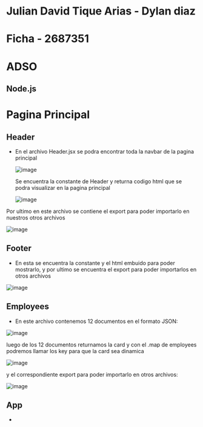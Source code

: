 
# Julian David Tique Arias - Dylan diaz 
# Ficha - 2687351
# ADSO
## Node.js

# Pagina Principal 

## Header 

- En el archivo Header.jsx se podra encontrar toda la navbar de la pagina principal
  
  ![image](https://github.com/julian79110/node.js/assets/128442954/a576ab07-5815-4093-a265-9f8fe185c145)

  Se encuentra la constante de Header y returna codigo html que se podra visualizar en la pagina principal
  
  ![image](https://github.com/julian79110/node.js/assets/128442954/8e73c996-07e9-4e9e-9734-87244d91732c)

Por ultimo en este archivo se contiene el export para poder importarlo en nuestros otros archivos

![image](https://github.com/julian79110/node.js/assets/128442954/f6927f0c-7d73-4ad6-97a8-d7947e0bcda6)

## Footer

- En esta se encuentra la constante y el html embuido para poder mostrarlo, y por ultimo se encuentra el export para poder importarlos en otros archivos

![image](https://github.com/julian79110/node.js/assets/128442954/f7c58d9c-04ad-4720-be96-922ee6c66dd4)

## Employees

- En este archivo contenemos 12 documentos en el formato JSON:

![image](https://github.com/julian79110/node.js/assets/128442954/886de3b5-8fc9-4def-83a6-c681e337b3d2)

luego de los 12 documentos returnamos la card y con el .map de employees podremos llamar los key para que la card sea dinamica 

![image](https://github.com/julian79110/node.js/assets/128442954/94b7ca0d-e75e-4b33-bbcc-f01b80a9ab4c)

y el correspondiente export para poder importarlo en otros archivos:

![image](https://github.com/julian79110/node.js/assets/128442954/8824ba2e-110e-4ad7-8335-392d99316ff6)

## App

- 









